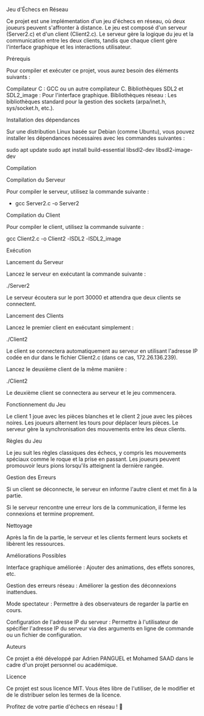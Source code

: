 Jeu d'Échecs en Réseau

Ce projet est une implémentation d'un jeu d'échecs en réseau, où deux joueurs peuvent s'affronter à distance. Le jeu est composé d'un serveur (Server2.c) et d'un client (Client2.c). Le serveur gère la logique du jeu et la communication entre les deux clients, tandis que chaque client gère l'interface graphique et les interactions utilisateur.


Prérequis

Pour compiler et exécuter ce projet, vous aurez besoin des éléments suivants :

Compilateur C : GCC ou un autre compilateur C.
Bibliothèques SDL2 et SDL2_image : Pour l'interface graphique.
Bibliothèques réseau : Les bibliothèques standard pour la gestion des sockets (arpa/inet.h, sys/socket.h, etc.).


Installation des dépendances

Sur une distribution Linux basée sur Debian (comme Ubuntu), vous pouvez installer les dépendances nécessaires avec les commandes suivantes :

  sudo apt update
  sudo apt install build-essential libsdl2-dev libsdl2-image-dev


Compilation

Compilation du Serveur

Pour compiler le serveur, utilisez la commande suivante :

- gcc Server2.c -o Server2

Compilation du Client

Pour compiler le client, utilisez la commande suivante :

  gcc Client2.c -o Client2 -lSDL2 -lSDL2_image


Exécution

Lancement du Serveur

Lancez le serveur en exécutant la commande suivante :

  ./Server2

Le serveur écoutera sur le port 30000 et attendra que deux clients se connectent.

Lancement des Clients

Lancez le premier client en exécutant simplement :

  ./Client2

Le client se connectera automatiquement au serveur en utilisant l'adresse IP codée en dur dans le fichier Client2.c (dans ce cas, 172.26.136.239).

Lancez le deuxième client de la même manière :

  ./Client2

Le deuxième client se connectera au serveur et le jeu commencera.


Fonctionnement du Jeu

Le client 1 joue avec les pièces blanches et le client 2 joue avec les pièces noires. Les joueurs alternent les tours pour déplacer leurs pièces. Le serveur gère la synchronisation des mouvements entre les deux clients.


Règles du Jeu

Le jeu suit les règles classiques des échecs, y compris les mouvements spéciaux comme le roque et la prise en passant. Les joueurs peuvent promouvoir leurs pions lorsqu'ils atteignent la dernière rangée.


Gestion des Erreurs

Si un client se déconnecte, le serveur en informe l'autre client et met fin à la partie.

Si le serveur rencontre une erreur lors de la communication, il ferme les connexions et termine proprement.


Nettoyage

Après la fin de la partie, le serveur et les clients ferment leurs sockets et libèrent les ressources.


Améliorations Possibles

Interface graphique améliorée : Ajouter des animations, des effets sonores, etc.


Gestion des erreurs réseau : Améliorer la gestion des déconnexions inattendues.

Mode spectateur : Permettre à des observateurs de regarder la partie en cours.

Configuration de l'adresse IP du serveur : Permettre à l'utilisateur de spécifier l'adresse IP du serveur via des arguments en ligne de commande ou un fichier de configuration.


Auteurs

Ce projet a été développé par Adrien PANGUEL et Mohamed SAAD dans le cadre d'un projet personnel ou académique.

Licence

Ce projet est sous licence MIT. Vous êtes libre de l'utiliser, de le modifier et de le distribuer selon les termes de la licence.

Profitez de votre partie d'échecs en réseau ! 🎉
